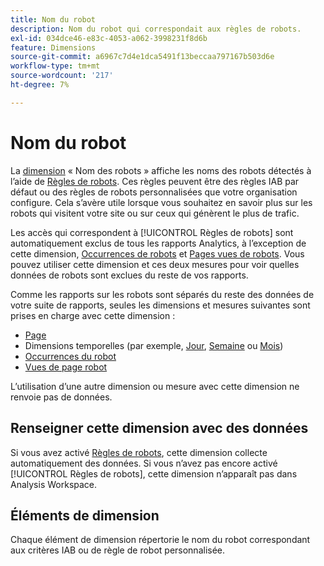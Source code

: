 ```yaml
---
title: Nom du robot
description: Nom du robot qui correspondait aux règles de robots.
exl-id: 034dce46-e83c-4053-a062-3998231f8d6b
feature: Dimensions
source-git-commit: a6967c7d4e1dca5491f13beccaa797167b503d6e
workflow-type: tm+mt
source-wordcount: '217'
ht-degree: 7%

---
```


# Nom du robot

La [dimension](overview.md) « Nom des robots » affiche les noms des robots détectés à l’aide de [Règles de robots](/help/admin/tools/manage-rs/edit-settings/general/bot-removal/bot-rules.md). Ces règles peuvent être des règles IAB par défaut ou des règles de robots personnalisées que votre organisation configure. Cela s’avère utile lorsque vous souhaitez en savoir plus sur les robots qui visitent votre site ou sur ceux qui génèrent le plus de trafic.

Les accès qui correspondent à [!UICONTROL Règles de robots] sont automatiquement exclus de tous les rapports Analytics, à l’exception de cette dimension, [Occurrences de robots](../metrics/bot-occurrences.md) et [Pages vues de robots](../metrics/bot-page-views.md). Vous pouvez utiliser cette dimension et ces deux mesures pour voir quelles données de robots sont exclues du reste de vos rapports.

Comme les rapports sur les robots sont séparés du reste des données de votre suite de rapports, seules les dimensions et mesures suivantes sont prises en charge avec cette dimension :

* [Page](page.md)
* Dimensions temporelles (par exemple, [Jour](day.md), [Semaine](week.md) ou [Mois](month.md))
* [Occurrences du robot](../metrics/bot-occurrences.md)
* [Vues de page robot](../metrics/bot-page-views.md)

L’utilisation d’une autre dimension ou mesure avec cette dimension ne renvoie pas de données.

## Renseigner cette dimension avec des données

Si vous avez activé [Règles de robots](/help/admin/tools/manage-rs/edit-settings/general/bot-removal/bot-rules.md), cette dimension collecte automatiquement des données. Si vous n’avez pas encore activé [!UICONTROL Règles de robots], cette dimension n’apparaît pas dans Analysis Workspace.

## Éléments de dimension

Chaque élément de dimension répertorie le nom du robot correspondant aux critères IAB ou de règle de robot personnalisée.
